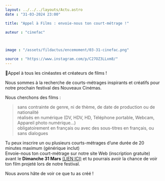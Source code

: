 ```yaml
---
layout: ../../../layouts/Actu.astro
date : "31-03-2024 23:00"

title: "Appel à Films : envoie-nous ton court-métrage !"

auteur : "cinefac" 

 

image : "/assets/fildactus/encemoment/03-31-cinefac.png"

source : "https://www.instagram.com/p/C27OZ3LLxm8/"
---
```


📢Appel à tous les cinéastes et créateurs de films !

Nous sommes à la recherche de courts-métrages inspirants et créatifs pour notre prochain festival des Nouveaux Cinémas.

Nous cherchons des films :  
> sans contrainte de genre, ni de thème, de date de production ou de nationalité  
> réalisés en numérique (DV, HDV, HD, Téléphone portable, Webcam, Appareil photo numérique...)  
> obligatoirement en français ou avec des sous-titres en français, ou sans dialogues

Tu peux inscrire un ou plusieurs courts-métrages d’une durée de 20 minutes maximum (générique inclut)  
Envoie-nous ton court-métrage sur notre site Web (inscription gratuite) avant le __Dimanche 31 Mars__ [(LIEN ICI)](http://www.cinefac.fr/ap.asp?EvID=455) et tu pourrais avoir la chance de voir ton film projeté lors de notre festival.

Nous avons hâte de voir ce que tu as créé !